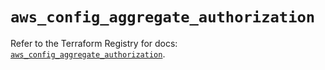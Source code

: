 # `aws_config_aggregate_authorization`

Refer to the Terraform Registry for docs: [`aws_config_aggregate_authorization`](https://registry.terraform.io/providers/hashicorp/aws/5.97.0/docs/resources/config_aggregate_authorization).
